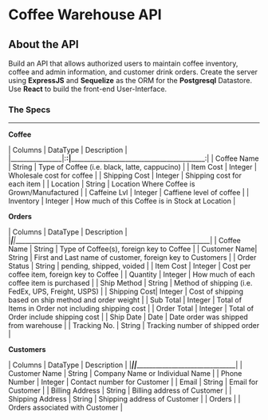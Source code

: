 # Coffee Warehouse API

**About the API**
---

Build an API that allows authorized users to maintain coffee inventory, coffee and admin information, and customer drink orders. Create the server using **ExpressJS** and **Sequelize** as the ORM for the **Postgresql** Datastore. Use **React** to build the front-end User-Interface.

### The Specs
---

**Coffee**

|	 Columns  	   |		DataType	  |	 Description	 																	  			|
|________________|:______________:|________________________________________________________:|
|	 Coffee Name   |		String		  |	 Type of Coffee (i.e. black, latte, cappucino)		 			|
|	 Item Cost	   |		Integer		  |	 Wholesale cost for coffee													    |
|  Shipping Cost |	  Integer		  |	 Shipping cost for each item														|
|	 Location 	   |		String		  |	 Location Where Coffee is Grown/Manufactured		  			|
|	 Caffeine Lvl  |	  Integer		  |	 Caffiene level of coffee																|
|  Inventory 	   |    Integer	    |	 How much of this Coffee is in Stock at Location				|

**Orders**

|  Columns			|		DataType	 |	 Description																								|
|_______________|______________|______________________________________________________________|
|	 Coffee Name	|		String		 |	 Type of Coffee(s), foreign key to Coffee										|
|  Customer Name|		String		 |	 First and Last name of customer, foreign key to Customers	|
|	 Order Status |	  String		 |	 pending, shipped, voided																		|
|	 Item Cost		|	  Integer		 |	 Cost per coffee item, foreign key to Coffee								|
|	 Quantity	    |		Integer		 |	 How much of each coffee item is purchased									|
|	 Ship Method	|	  String		 |	 Method of shipping (i.e. FedEx, UPS, Freight, USPS)				|
|	 Shipping Cost|	  Integer	   |	 Cost of shipping based on ship method and order weight			|
|	 Sub Total	  |	  Integer	   |	 Total of Items in Order not including shipping cost				|
|	 Order Total	|	  Integer	   |	 Total of Order include shipping cost												|
|  Ship Date	  |		Date		   |	 Date order was shipped from warehouse											|
|	 Tracking No. |	  String	   |	 Tracking number of shipped order														|

**Customers**

|	 Columns			  	 |		DataType	 |	 Description											|
|____________________|_______________|____________________________________|
|	 Customer Name  	 |   String		   |	 Company Name or Individual Name	|
|  Phone Number   	 |	  Integer		 |	 Contact number for Customer			|
|	 Email				  	 |	  String		 |	 Email for Customer								|
|	 Billing Address	 |		String		 |	 Billing address of Customer			|
|	 Shipping Address	 |		String		 |	 Shipping address of Customer			|
|	 Orders					   |   						 |	 Orders associated with Customer	|




